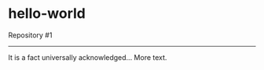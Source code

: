 # hello-world
Repository #1
*******************
It is a fact universally acknowledged...
More text. 
